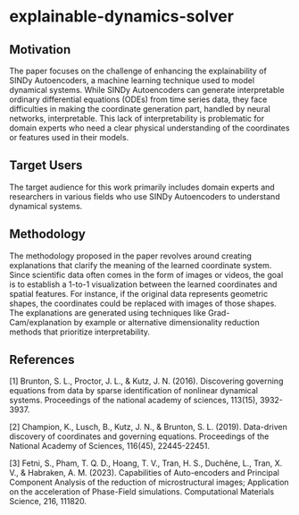# explainable-dynamics-solver

## Motivation

The paper focuses on the challenge of enhancing the explainability of SINDy Autoencoders, a machine learning technique used to model dynamical systems. While SINDy Autoencoders can generate interpretable ordinary differential equations (ODEs) from time series data, they face difficulties in making the coordinate generation part, handled by neural networks, interpretable. This lack of interpretability is problematic for domain experts who need a clear physical understanding of the coordinates or features used in their models.

## Target Users

The target audience for this work primarily includes domain experts and researchers in various fields who use SINDy Autoencoders to understand dynamical systems.

## Methodology

The methodology proposed in the paper revolves around creating explanations that clarify the meaning of the learned coordinate system. Since scientific data often comes in the form of images or videos, the goal is to establish a 1-to-1 visualization between the learned coordinates and spatial features. For instance, if the original data represents geometric shapes, the coordinates could be replaced with images of those shapes. The explanations are generated using techniques like Grad-Cam/explanation by example or alternative dimensionality reduction methods that prioritize interpretability.

## References
[1] Brunton, S. L., Proctor, J. L., & Kutz, J. N. (2016). Discovering governing equations from data by sparse identification of nonlinear dynamical systems. Proceedings of the national academy of sciences, 113(15), 3932-3937.

[2] Champion, K., Lusch, B., Kutz, J. N., & Brunton, S. L. (2019). Data-driven discovery of coordinates and governing equations. Proceedings of the National Academy of Sciences, 116(45), 22445-22451.

[3] Fetni, S., Pham, T. Q. D., Hoang, T. V., Tran, H. S., Duchêne, L., Tran, X. V., & Habraken, A. M. (2023). Capabilities of Auto-encoders and Principal Component Analysis of the reduction of microstructural images; Application on the acceleration of Phase-Field simulations. Computational Materials Science, 216, 111820.
